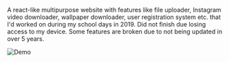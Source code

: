 A react-like multipurpose website with features like file uploader, Instagram video downloader, wallpaper downloader, user registration system etc. that I'd worked on during my school days in 2019. Did not finish due losing access to my device.
Some features are broken due to not being updated in over 5 years.

<img href="/images/demo.gif" alt="Demo" />
